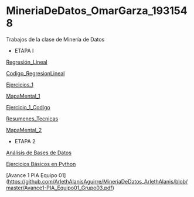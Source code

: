 # MineriaDeDatos_OmarGarza_1931548
Trabajos de la clase de Minería de Datos

* ETAPA I 

[Regresión_Lineal](https://github.com/armandios/armando/blob/master/Presentacion_%7BRegresion%7D_%7BN.%20de%20equipo%7D.pdf)

[Codigo_RegresionLineal](https://github.com/soloSergioo/Mineria_de_Datos/blob/master/RegresionL_Temp.ipynb)

[Ejercicios_1](https://github.com/OmarAlejandroGarzaEspinosa/MineriaDeDatos_OmarGarza_1931548/blob/master/Ejercicios1_%7B03%7D_%7B03%7D.pdf)

[MapaMental_1](https://github.com/OmarAlejandroGarzaEspinosa/MineriaDeDatos_OmarGarza_1931548/blob/master/MapaMental_1_1931548.pdf)

[Ejercicio_1_Codigo](https://github.com/armandios/armando/blob/master/Ejercicios_1.ipynb)

[Resumenes_Tecnicas](https://github.com/OmarAlejandroGarzaEspinosa/MineriaDeDatos_OmarGarza_1931548/blob/master/Resumenes_%7B1931548%7D.pdf)

[MapaMental_2](https://github.com/OmarAlejandroGarzaEspinosa/MineriaDeDatos_OmarGarza_1931548/blob/master/MapaMental_2_%7B1931548%7D.pdf)

* ETAPA 2

[Análisis de Bases de Datos](https://github.com/OmarAlejandroGarzaEspinosa/MineriaDeDatos_OmarGarza_1931548/blob/master/AnálisisBD_1931548.pdf)

[Ejercicios Básicos en Python](https://github.com/OmarAlejandroGarzaEspinosa/MineriaDeDatos_OmarGarza_1931548/blob/master/PythonBasico_1931548.ipynb)

[Avance 1 PIA Equipo 01] (https://github.com/ArlethAlanisAguirre/MineriaDeDatos_ArlethAlanis/blob/master/Avance1-PIA_Equipo01_Grupo03.pdf)
